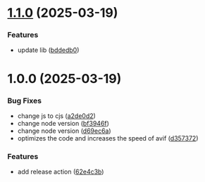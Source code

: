 # [1.1.0](https://github.com/alexeycorr/image-minify-converter/compare/v1.0.0...v1.1.0) (2025-03-19)


### Features

* update lib ([bddedb0](https://github.com/alexeycorr/image-minify-converter/commit/bddedb025cdfb9a80a21d9c2aa0156ba0f05c2e0))

# 1.0.0 (2025-03-19)


### Bug Fixes

* change js to cjs ([a2de0d2](https://github.com/alexeycorr/image-minify-converter/commit/a2de0d217528ff5635976701803242cb2276e570))
* change node version ([bf3946f](https://github.com/alexeycorr/image-minify-converter/commit/bf3946fcd360b6bc5e37b63c3a79bea54ab5cf41))
* change node version ([d69ec6a](https://github.com/alexeycorr/image-minify-converter/commit/d69ec6a819ed48b6a6f1fae26bd8be30b8b61d4d))
* optimizes the code and increases the speed of avif ([d357372](https://github.com/alexeycorr/image-minify-converter/commit/d357372db22aa274f480ce5454278865f2dd797d))


### Features

* add release action ([62e4c3b](https://github.com/alexeycorr/image-minify-converter/commit/62e4c3b1c34e9ec233cd6abc3d5ade8214ac5228))
